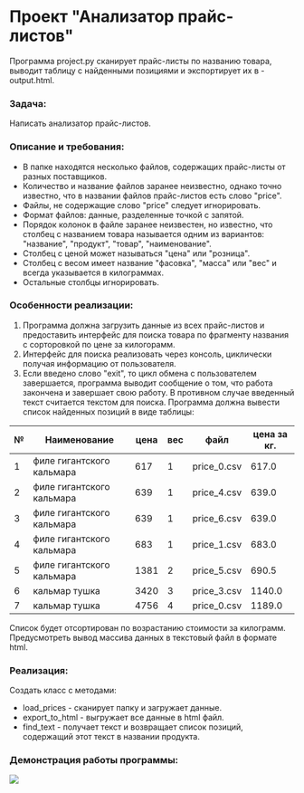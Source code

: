 # Проект "Анализатор прайс-листов"
Программа project.py сканирует прайс-листы по названию товара, выводит таблицу с найденными позициями и экспортирует их в - output.html.

### Задача: 
Написать анализатор прайс-листов.
### Описание и требования:
* В папке находятся несколько файлов, содержащих прайс-листы от разных поставщиков.
* Количество и название файлов заранее неизвестно, однако точно известно, что в названии файлов прайс-листов есть слово "price".
* Файлы, не содержащие слово "price" следует игнорировать.
* Формат файлов: данные, разделенные точкой с запятой.
* Порядок колонок в файле заранее неизвестен, но известно, что столбец с названием товара называется одним из вариантов: "название", "продукт", "товар", "наименование".
* Столбец с ценой может называться "цена" или "розница".
* Столбец с весом имеет название "фасовка", "масса" или "вес" и всегда указывается в килограммах.
* Остальные столбцы игнорировать.
### Особенности реализации:
1. Программа должна загрузить данные из всех прайс-листов и предоставить интерфейс для поиска товара по фрагменту названия с сорторовкой по цене за килогорамм.
2. Интерфейс для поиска реализовать через консоль, циклически получая информацию от пользователя.
3. Если введено слово "exit", то цикл обмена с пользователем завершается, программа выводит сообщение о том, что работа закончена и завершает свою работу. 
В противном случае введенный текст считается текстом для поиска. Программа должна вывести список найденных позиций в виде таблицы:

| № | Наименование                | цена | вес | файл        | цена за кг.|
|---|-----------------------------|------|-----|-------------|------------|
| 1 | филе гигантского кальмара   | 617  | 1   | price_0.csv | 617.0      |
| 2 | филе гигантского кальмара   | 639  | 1   | price_4.csv | 639.0      |
| 3 | филе гигантского кальмара   | 639  | 1   | price_6.csv | 639.0      |
| 4 | филе гигантского кальмара   | 683  | 1   | price_1.csv | 683.0      |
| 5 | филе гигантского кальмара   | 1381 | 2   | price_5.csv | 690.5      |
| 6 | кальмар тушка               | 3420 | 3   | price_3.csv | 1140.0     |
| 7 | кальмар тушка               | 4756 | 4   | price_0.csv | 1189.0     |

Список будет отсортирован по возрастанию стоимости за килограмм.<br>
Предусмотреть вывод массива данных в текстовый файл в формате html.

### Реализация:
Создать класс с методами:
- load_prices - сканирует папку и загружает данные.
- export_to_html - выгружает все данные в html файл.
- find_text - получает текст и возвращает список позиций, содержащий этот текст в названии продукта.

### Демонстрация работы программы:

<img src=https://github.com/KatKabaev/Attestation_/blob/main/images/img1.png>
